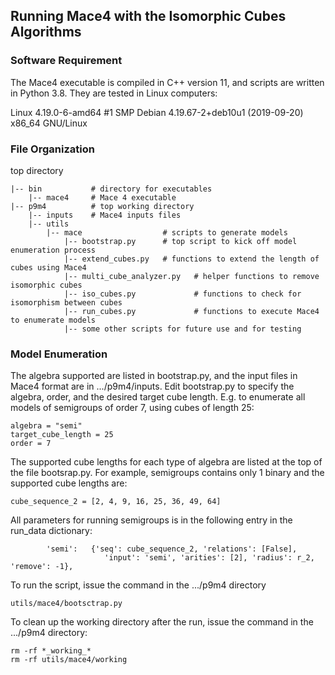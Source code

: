 
## Running Mace4 with the Isomorphic Cubes Algorithms

### Software Requirement

The Mace4 executable is compiled in C++ version 11, and scripts are written in Python 3.8.  They are tested in Linux computers:

Linux 4.19.0-6-amd64 #1 SMP Debian 4.19.67-2+deb10u1 (2019-09-20) x86_64 GNU/Linux


### File Organization

top directory

    |-- bin           # directory for executables
        |-- mace4     # Mace 4 executable
    |-- p9m4          # top working directory
        |-- inputs    # Mace4 inputs files
        |-- utils
            |-- mace                  # scripts to generate models
                |-- bootstrap.py      # top script to kick off model enumeration process
                |-- extend_cubes.py   # functions to extend the length of cubes using Mace4
                |-- multi_cube_analyzer.py   # helper functions to remove isomorphic cubes
                |-- iso_cubes.py             # functions to check for isomorphism between cubes
                |-- run_cubes.py             # functions to execute Mace4 to enumerate models
                |-- some other scripts for future use and for testing               
                

### Model Enumeration
The algebra supported are listed in bootstrap.py, and the input files in Mace4 format are in .../p9m4/inputs.
Edit bootstrap.py to specify the algebra, order, and the desired target cube length. E.g. to enumerate all models of semigroups of order 7, using cubes of length 25:

    algebra = "semi"
    target_cube_length = 25
    order = 7

The supported cube lengths for each type of algebra are listed at the top of the file bootsrap.py.  For example, semigroups contains only 1 binary and the supported cube lengths are:

    cube_sequence_2 = [2, 4, 9, 16, 25, 36, 49, 64]

All parameters for running semigroups is in the following entry in the run_data dictionary:

            'semi':   {'seq': cube_sequence_2, 'relations': [False], 
                         'input': 'semi', 'arities': [2], 'radius': r_2, 'remove': -1},

To run the script, issue the command in the .../p9m4 directory  

    utils/mace4/bootsctrap.py
    
To clean up the working directory after the run, issue the command in the .../p9m4 directory:

    rm -rf *_working_*
    rm -rf utils/mace4/working
    
    

                       